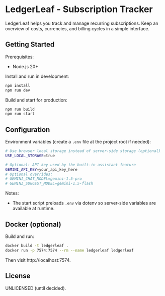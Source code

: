 # LedgerLeaf - Subscription Tracker

LedgerLeaf helps you track and manage recurring subscriptions. Keep an overview of costs, currencies, and billing cycles in a simple interface.

## Getting Started

Prerequisites:
- Node.js 20+

Install and run in development:
```bash
npm install
npm run dev
```

Build and start for production:
```bash
npm run build
npm run start
```

## Configuration

Environment variables (create a `.env` file at the project root if needed):

```bash
# Use browser local storage instead of server-side storage (optional)
USE_LOCAL_STORAGE=true

# Optional: API key used by the built-in assistant feature
GEMINI_API_KEY=your_api_key_here
# Optional overrides:
# GEMINI_CHAT_MODEL=gemini-1.5-pro
# GEMINI_SUGGEST_MODEL=gemini-1.5-flash
```

Notes:
- The start script preloads `.env` via dotenv so server-side variables are available at runtime.

## Docker (optional)

Build and run:
```bash
docker build -t ledgerleaf .
docker run -p 7574:7574 --rm --name ledgerleaf ledgerleaf
```

Then visit http://localhost:7574.

## License

UNLICENSED (until decided).
